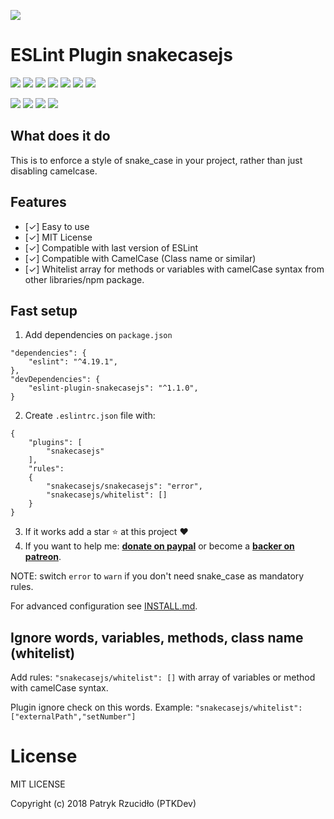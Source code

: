 [![](https://ptkdev.it/img/github/eslintplugin_snakecasejs.png)](https://www.npmjs.com/package/eslint-plugin-snakecasejs)

# ESLint Plugin snakecasejs

[![](https://img.shields.io/badge/license-MIT-brightgreen.svg)](#) [![](https://img.shields.io/badge/powered%20by-eslint-46aef7.svg)](https://www.npmjs.com/package/eslint) [![](https://img.shields.io/badge/version-v1.1.0-lightgrey.svg)](https://github.com/social-manager-tools/instagram-bot.js/archive/master.zip) [![](https://img.shields.io/badge/chat%20on-slack-orange.svg)](http://slack.ptkdev.io) [![](https://img.shields.io/badge/chat%20on-discord-7289da.svg)](http://discord.ptkdev.io) [![](https://img.shields.io/badge/blog-medium-2AE176.svg)](http://blog.ptkdev.io) [![](https://img.shields.io/badge/twitter-ptkdevio-2AA3EF.svg)](https://twitter.com/ptkdevio)

[![](https://img.shields.io/badge/donate-patreon-F87668.svg)](http://patreon.ptkdev.io) [![](https://img.shields.io/badge/donate-paypal-46AFE0.svg)](http://paypal.ptkdev.io) [![](https://img.shields.io/badge/buy%20me-coffee-4B788C.svg)](http://coffee.ptkdev.io) [![](https://img.shields.io/badge/help-support@ptkdev.io-fbbc05.svg)](mailto:support@ptkdev.io)

## What does it do
This is to enforce a style of snake_case in your project, rather than just disabling camelcase.

## Features
* [✓] Easy to use
* [✓] MIT License
* [✓] Compatible with last version of ESLint
* [✓] Compatible with CamelCase (Class name or similar)
* [✓] Whitelist array for methods or variables with camelCase syntax from other libraries/npm package.

## Fast setup
1. Add dependencies on `package.json`
```
"dependencies": {
	"eslint": "^4.19.1",
},
"devDependencies": {
	"eslint-plugin-snakecasejs": "^1.1.0",
}
```
2. Create `.eslintrc.json` file with:
```
{
    "plugins": [
        "snakecasejs"
    ],
    "rules":
    {
        "snakecasejs/snakecasejs": "error",
        "snakecasejs/whitelist": []
    }
}
```
3. If it works add a star :star: at this project :heart:
4. If you want to help me: **[donate on paypal](http://paypal.ptkdev.io)** or become a **[backer on patreon](http://patreon.ptkdev.io)**.

NOTE: switch `error` to `warn` if you don't need snake_case as mandatory rules.

For advanced configuration see [INSTALL.md](https://github.com/ptkdev/eslint-plugin-snakecasejs/blob/master/INSTALL.md).

## Ignore words, variables, methods, class name (whitelist)
Add rules: `"snakecasejs/whitelist": []` with array of variables or method with camelCase syntax. 

Plugin ignore check on this words. Example: `"snakecasejs/whitelist": ["externalPath","setNumber"]`

# License

MIT LICENSE

Copyright (c) 2018 Patryk Rzucidło (PTKDev)
